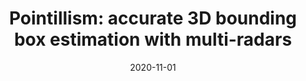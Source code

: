 ---
title: "Pointillism: accurate 3D bounding box estimation with multi-radars"
collection: publications
permalink: /publication/2020-11-01-Pointillism-accurate-3D-bounding-box-estimation-with-multi-radars
excerpt: '2 cites: https://scholar.google.com/scholar?oi=bibs\&amp;hl=en\&amp;cites=3637153603386786697'
date: 2020-11-01
venue: 'Sensys 2020 -- Acceptance rate 20% (43 papers accepted out of 213 submitted)'
link: 'https://doi.org/10.1145/2486001'
paperurl: '/files/papers/sensys20-pointillism.pdf'
citation: ' K Bansal,  K Rungta,  S Zhu,  D Bharadia'
---